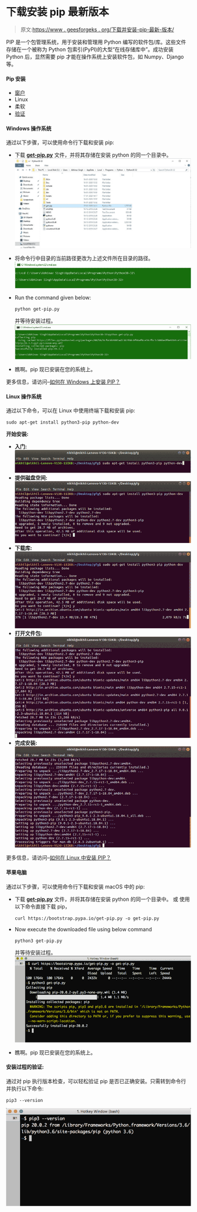 # 下载安装 pip 最新版本

> 原文:[https://www . geesforgeks . org/下载并安装-pip-最新-版本/](https://www.geeksforgeeks.org/download-and-install-pip-latest-version/)

PIP 是一个包管理系统，用于安装和管理用 Python 编写的软件包/库。这些文件存储在一个被称为 Python 包索引(PyPI)的大型“在线存储库中”。成功安装 Python 后，显然需要 pip 才能在操作系统上安装软件包，如 Numpy、Django 等。

#### Pip 安装

*   [窗户](#windows)
*   Linux
*   柔软
*   [验证](#verification)

#### Windows 操作系统

通过以下步骤，可以使用命令行下载和安装 pip:

*   下载 [**get-pip.py**](https://bootstrap.pypa.io/get-pip.py) 文件，并将其存储在安装 python 的同一个目录中。
    ![Downloading and storing get-pip file](img/1114218ca28a90b838ad7b0ee4fa5224.png)
*   将命令行中目录的当前路径更改为上述文件所在目录的路径。
    ![Changing directory path](img/fa96dbe7a24065aa2dbc360b59f9a5b9.png)
*   Run the command given below:

    ```
    python get-pip.py
    ```

    并等待安装过程。
    ![Executing the command](img/7c4105496e056e7832b20b626412d426.png)

*   瞧啊。pip 现已安装在您的系统上。

更多信息，请访问–[如何在 Windows 上安装 PIP？](https://www.geeksforgeeks.org/how-to-install-pip-on-windows/)

#### Linux 操作系统

通过以下命令，可以在 Linux 中使用终端下载和安装 pip:

```
sudo apt-get install python3-pip python-dev
```

**开始安装:**

*   **入门:**
    ![pip-installation-command](img/af0647a81d921f65c4b9bb5511eb7d83.png)
*   **提供磁盘空间:**
    ![Providing-addition-disk-space](img/705db589b111b09d85e746631feb4cec.png)
*   **下载库:**
    ![Downloading Libraries](img/631ff05a56663e8dd3df35da24ffe017.png)
*   **打开文件包:**
    ![Unpacking-installation-files](img/9ad63ed1387b99e9c1c0ea0bbcc29d04.png)
*   **完成安装:**
    ![Finishing-the-installation](img/a1d26487dc9911e5f18e31fcee936242.png)

更多信息，请访问–[如何在 Linux 中安装 PIP？](https://www.geeksforgeeks.org/how-to-install-pip-in-linux/)

#### 苹果电脑

通过以下步骤，可以使用命令行下载和安装 macOS 中的 pip:

*   下载 [**get-pip.py**](https://bootstrap.pypa.io/get-pip.py) 文件，并将其存储在安装 python 的同一个目录中。
    或
    使用以下命令直接下载 pip，

    ```
    curl https://bootstrap.pypa.io/get-pip.py -o get-pip.py

    ```

*   Now execute the downloaded file using below command

    ```
    python3 get-pip.py
    ```

    并等待安装过程。
    ![verify-install-macos-pip](img/5b891023382c1d74e3f8619d3dc7cdde.png)

*   瞧啊。pip 现已安装在您的系统上。

#### 安装过程的验证:

通过对 pip 执行版本检查，可以轻松验证 pip 是否已正确安装。只需转到命令行并执行以下命令:

```
pip3 --version
```

![install-pip-macOS](img/cbc96501e6f525fc6ba1c55aab540f02.png)